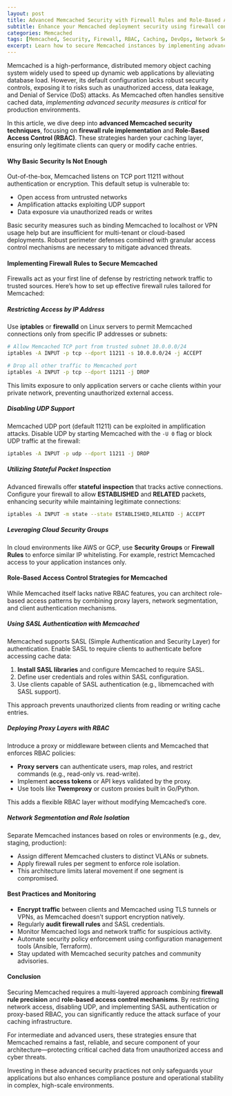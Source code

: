```yaml
---
layout: post
title: Advanced Memcached Security with Firewall Rules and Role-Based Access Control
subtitle: Enhance your Memcached deployment security using firewall configurations and RBAC best practices
categories: Memcached
tags: [Memcached, Security, Firewall, RBAC, Caching, DevOps, Network Security, Big Data]
excerpt: Learn how to secure Memcached instances by implementing advanced firewall rules and role-based access control to protect your caching infrastructure from unauthorized access and attacks.
---
```

Memcached is a high-performance, distributed memory object caching system widely used to speed up dynamic web applications by alleviating database load. However, its default configuration lacks robust security controls, exposing it to risks such as unauthorized access, data leakage, and Denial of Service (DoS) attacks. As Memcached often handles sensitive cached data, *implementing advanced security measures is critical* for production environments.

In this article, we dive deep into **advanced Memcached security techniques**, focusing on **firewall rule implementation** and **Role-Based Access Control (RBAC)**. These strategies harden your caching layer, ensuring only legitimate clients can query or modify cache entries.

#### Why Basic Security Is Not Enough

Out-of-the-box, Memcached listens on TCP port 11211 without authentication or encryption. This default setup is vulnerable to:

- Open access from untrusted networks
- Amplification attacks exploiting UDP support
- Data exposure via unauthorized reads or writes

Basic security measures such as binding Memcached to localhost or VPN usage help but are insufficient for multi-tenant or cloud-based deployments. Robust perimeter defenses combined with granular access control mechanisms are necessary to mitigate advanced threats.

#### Implementing Firewall Rules to Secure Memcached

Firewalls act as your first line of defense by restricting network traffic to trusted sources. Here’s how to set up effective firewall rules tailored for Memcached:

##### Restricting Access by IP Address

Use **iptables** or **firewalld** on Linux servers to permit Memcached connections only from specific IP addresses or subnets:

```bash
# Allow Memcached TCP port from trusted subnet 10.0.0.0/24
iptables -A INPUT -p tcp --dport 11211 -s 10.0.0.0/24 -j ACCEPT

# Drop all other traffic to Memcached port
iptables -A INPUT -p tcp --dport 11211 -j DROP
```

This limits exposure to only application servers or cache clients within your private network, preventing unauthorized external access.

##### Disabling UDP Support

Memcached UDP port (default 11211) can be exploited in amplification attacks. Disable UDP by starting Memcached with the `-U 0` flag or block UDP traffic at the firewall:

```bash
iptables -A INPUT -p udp --dport 11211 -j DROP
```

##### Utilizing Stateful Packet Inspection

Advanced firewalls offer **stateful inspection** that tracks active connections. Configure your firewall to allow **ESTABLISHED** and **RELATED** packets, enhancing security while maintaining legitimate connections:

```bash
iptables -A INPUT -m state --state ESTABLISHED,RELATED -j ACCEPT
```

##### Leveraging Cloud Security Groups

In cloud environments like AWS or GCP, use **Security Groups** or **Firewall Rules** to enforce similar IP whitelisting. For example, restrict Memcached access to your application instances only.

#### Role-Based Access Control Strategies for Memcached

While Memcached itself lacks native RBAC features, you can architect role-based access patterns by combining proxy layers, network segmentation, and client authentication mechanisms.

##### Using SASL Authentication with Memcached

Memcached supports SASL (Simple Authentication and Security Layer) for authentication. Enable SASL to require clients to authenticate before accessing cache data:

1. **Install SASL libraries** and configure Memcached to require SASL.
2. Define user credentials and roles within SASL configuration.
3. Use clients capable of SASL authentication (e.g., libmemcached with SASL support).

This approach prevents unauthorized clients from reading or writing cache entries.

##### Deploying Proxy Layers with RBAC

Introduce a proxy or middleware between clients and Memcached that enforces RBAC policies:

- **Proxy servers** can authenticate users, map roles, and restrict commands (e.g., read-only vs. read-write).
- Implement **access tokens** or API keys validated by the proxy.
- Use tools like **Twemproxy** or custom proxies built in Go/Python.

This adds a flexible RBAC layer without modifying Memcached’s core.

##### Network Segmentation and Role Isolation

Separate Memcached instances based on roles or environments (e.g., dev, staging, production):

- Assign different Memcached clusters to distinct VLANs or subnets.
- Apply firewall rules per segment to enforce role isolation.
- This architecture limits lateral movement if one segment is compromised.

#### Best Practices and Monitoring

- **Encrypt traffic** between clients and Memcached using TLS tunnels or VPNs, as Memcached doesn’t support encryption natively.
- Regularly **audit firewall rules** and SASL credentials.
- Monitor Memcached logs and network traffic for suspicious activity.
- Automate security policy enforcement using configuration management tools (Ansible, Terraform).
- Stay updated with Memcached security patches and community advisories.

#### Conclusion

Securing Memcached requires a multi-layered approach combining **firewall rule precision** and **role-based access control mechanisms**. By restricting network access, disabling UDP, and implementing SASL authentication or proxy-based RBAC, you can significantly reduce the attack surface of your caching infrastructure.

For intermediate and advanced users, these strategies ensure that Memcached remains a fast, reliable, and secure component of your architecture—protecting critical cached data from unauthorized access and cyber threats.

Investing in these advanced security practices not only safeguards your applications but also enhances compliance posture and operational stability in complex, high-scale environments.
